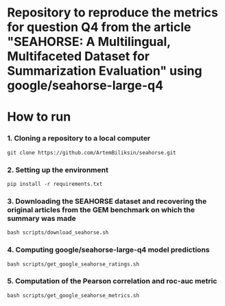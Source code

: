 # Repository to reproduce the metrics for question Q4 from the article "SEAHORSE: A Multilingual, Multifaceted Dataset for Summarization Evaluation" using google/seahorse-large-q4

# How to run

### 1. Cloning a repository to a local computer
```
git clone https://github.com/ArtemBiliksin/seahorse.git
```

### 2. Setting up the environment
```
pip install -r requirements.txt
```

### 3. Downloading the SEAHORSE dataset and recovering the original articles from the GEM benchmark on which the summary was made
```
bash scripts/download_seahorse.sh
```

### 4. Computing google/seahorse-large-q4 model predictions
```
bash scripts/get_google_seahorse_ratings.sh
```

### 5. Computation of the Pearson correlation and roc-auc metric
```
bash scripts/get_google_seahorse_metrics.sh
```
